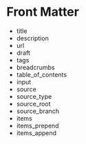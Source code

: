 # Front Matter

- title
- description
- url
- draft
- tags
- breadcrumbs
- table_of_contents
- input
- source
- source_type
- source_root
- source_branch
- items
- items_prepend
- items_append
